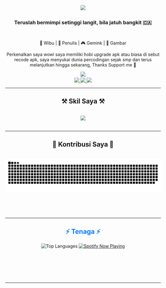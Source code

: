 <h1 align="center">
    <img src="https://readme-typing-svg.herokuapp.com/?font=Righteous&size=35&center=true&vCenter=true&width=600&height=70&duration=3000&color=FF0000&lines=Hi+There!+👋;+I'm+Takamiwa+Zevres+Win!;+Welcome+to+My+Profile!;+Let's+Code+Something+Awesome!;" />

<h3 align="center"> Teruslah bermimpi setinggi langit, bila jatuh bangkit  🇨🇦</h3>

<br/>

<div align="center">
 
 🚀 Wibu | 📜 Penulis | 🎮 Gemink | 🎨 Gambar 

Perkenalkan saya wowi saya memiliki hobi upgrade apk atau biasa di sebut recode apk, saya menyukai dunia percodingan sejak smp dan terus melanjutkan hingga sekarang, Thanks Support me 🗿 

  <img src="https://files.catbox.moe/grhrxj.jpg" />

 </div>

<div align="center"> 
  <a href="mailto:animesensei198@gmail.com">
    <img src="https://img.shields.io/badge/Gmail-333333?style=for-the-badge&logo=gmail&logoColor=red" />
  </a>
 <a href="https://www.tiktok.com/@wowieeameeza" target="_blank">
    <img src="https://img.shields.io/badge/TikTok-000000?style=for-the-badge&logo=tiktok&logoColor=white" target="_blank" />
</a>
<a href="https://github.com/Takamiwaa" target="_blank">
   <img src="https://img.shields.io/badge/GitHub-181717?style=for-the-badge&logo=github&logoColor=white" target="_blank" />
</a>
</div>

 <hr/>
 
<h2 align="center">⚒️ Skil Saya ⚒️</h2>
<br/>
<div align="center">
    <img src="https://skillicons.dev/icons?i=html,css,vscode,github,python,javascript,nodejs,git" /><br>
</div>

<br/>
<hr/>

<div align="center">
  <h2>🐍 Kontribusi Saya 🐍</h2>
  <br>
  <img alt="snake eating my contributions" src="https://raw.githubusercontent.com/salesp07/salesp07/output/github-contribution-grid-snake.svg" />
  
  <br/><br/><br/>
</div>

<hr/>

<h2 align="center" style="color: #007bff;">⚡ Tenaga ⚡</h2>

<div align="center">
<img src="https://github-readme-stats.vercel.app/api/top-langs/?username=Takamiwaa&layout=compact&theme=blue-green&border_radius=10" alt="Top Languages"/>
  <a href="https://data-card-for-spotify.herokuapp.com/card?user_id=313nilcmenul6wwrpytg3ttwdjxu">
    <img src="https://data-card-for-spotify.herokuapp.com/api/card?user_id=313nilcmenul6wwrpytg3ttwdjxu" alt="Spotify Now Playing" width="1000"/>
  </a>

  <br/><br/>

<br/><br/>

<hr/>

<br/>
<br/>
